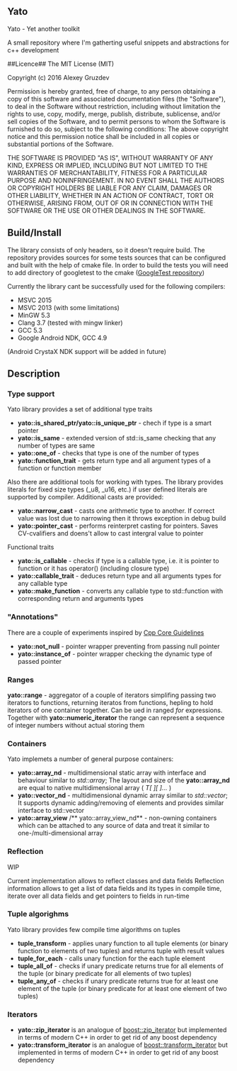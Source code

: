 ## Yato ##

Yato - Yet another toolkit

A small repository where I'm gatherting useful snippets and abstractions for c++ development


##Licence##
The MIT License (MIT)

Copyright (c) 2016 Alexey Gruzdev

Permission is hereby granted, free of charge, to any person obtaining a copy of this software and associated documentation files (the "Software"), to deal in the Software without restriction, including without limitation the rights to use, copy, modify, merge, publish, distribute, sublicense, and/or sell copies of the Software, and to permit persons to whom the Software is furnished to do so, subject to the following conditions: The above copyright notice and this permission notice shall be included in all copies or substantial portions of the Software.

THE SOFTWARE IS PROVIDED "AS IS", WITHOUT WARRANTY OF ANY KIND, EXPRESS OR IMPLIED, INCLUDING BUT NOT LIMITED TO THE WARRANTIES OF MERCHANTABILITY, FITNESS FOR A PARTICULAR PURPOSE AND NONINFRINGEMENT. IN NO EVENT SHALL THE AUTHORS OR COPYRIGHT HOLDERS BE LIABLE FOR ANY CLAIM, DAMAGES OR OTHER LIABILITY, WHETHER IN AN ACTION OF CONTRACT, TORT OR OTHERWISE, ARISING FROM, OUT OF OR IN CONNECTION WITH THE SOFTWARE OR THE USE OR OTHER DEALINGS IN THE SOFTWARE.

## Build/Install ##
The library consists of only headers, so it doesn't require build. The repository provides sources for some tests sources that can be configured and built with the help of cmake file. In order to build the tests you will need to add directory of googletest to the cmake ([GoogleTest repository](https://github.com/google/googletest))

Currently the library cant be successfully used for the following compilers:

* MSVC 2015
* MSVC 2013 (with some limitations)
* MinGW 5.3
* Clang 3.7 (tested with mingw linker)
* GCC 5.3
* Google Android NDK, GCC 4.9

(Android CrystaX NDK support will be added in future)

## Description ##

### Type support ###
Yato library provides a set of additional type traits

* **yato::is_shared_ptr/yato::is_unique_ptr** - chech if type is a smart pointer
* **yato::is_same** - extended version of std::is_same checking that any number of types are same
* **yato::one_of** - checks that type is one of the number of types
* **yato::function_trait** - gets return type and all argument types of a function or function member

Also there are additional tools for working with types. The library provides literals for fixed size types (_u8, _u16, etc.) if user defined literals are supported by compiler. Additional casts are provided:

* **yato::narrow_cast** - casts one arithmetic type to another. If correct value was lost due to narrowing then it throws exception in debug build
* **yato::pointer_cast** - performs reinterpret casting for pointers. Saves CV-cvalifiers and doens't allow to cast intergral value to pointer

Functional traits

* **yato::is_callable** - checks if type is a callable type, i.e. it is pointer to function or it has operator() (including closure type)
* **yato::callable_trait** - deduces return type and all arguments types for any callable type
* **yato::make_function** - converts any callable type to std::function with corresponding return and arguments types

### "Annotations" ###
There are a couple of experiments inspired by [Cpp Core Guidelines](https://github.com/isocpp/CppCoreGuidelines/blob/master/CppCoreGuidelines.md)

* **yato::not_null** - pointer wrapper preventing from passing null pointer
* **yato::instance_of** - pointer wrapper checking the dynamic type of passed pointer 

### Ranges ###
**yato::range** - aggregator of a couple of iterators simplifing passing two iterators to functions, returning iteratos from functions, hepling to hold iterators of one container together. Can be ued in ranged *for* expressions. Together with **yato::numeric_iterator** the range can represent a sequence of integer numbers without actual storing them

### Containers ###
Yato implemets a number of general purpose containers: 

* **yato::array_nd** - multidimensional static array with interface and behaviour similar to *std::array*; The layout and size of the **yato::array_nd** are equal to native multidimensional array ( *T[ ][ ]...* )
* **yato::vector_nd** - multidimensional dynamic array similar to *std::vector*; It supports dynamic adding/removing of elements and provides similar interface to std::vector
* **yato::array_view** /** yato::array_view_nd** - non-owning containers which can be attached to any source of data and treat it similar to one-/multi-dimensional array

### Reflection ###
WIP

Current implementation allows to reflect classes and data fields
Reflection information allows to get a list of data fields and its types in compile time, iterate over all data fields and get pointers to fields in run-time

### Tuple algorighms ###
Yato library provides few compile time algorithms on tuples

* **tuple_transform** - applies unary function to all tuple elements (or binary function to elements of two tuples) and returns tuple with result values
* **tuple_for_each** - calls unary function for the each tuple element 
* **tuple_all_of** - checks if unary predicate returns true for all elements of the tuple (or binary predicate for all elements of two tuples)
* **tuple_any_of** - checks if unary predicate returns true for at least one element of the tuple (or binary predicate for at least one element of two tuples) 

### Iterators ###
* **yato::zip_iterator** is an analogue of [boost::zip_iterator](http://www.boost.org/doc/libs/1_60_0/libs/iterator/doc/zip_iterator.html) but implemented in terms of modern C++ in order to get rid of any boost dependency
* **yato::transform_iterator** is an analogue of [boost::transform_iterator](http://www.boost.org/doc/libs/1_60_0/libs/iterator/doc/transform_iterator.html) but implemented in terms of modern C++ in order to get rid of any boost dependency